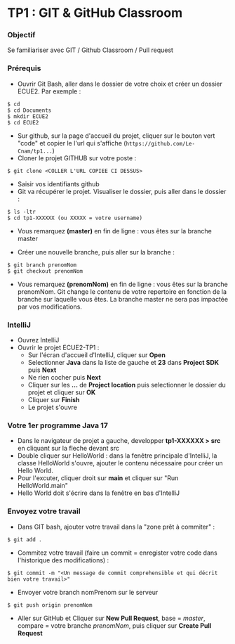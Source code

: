 ﻿# TP1 : GIT & GitHub Classroom

### Objectif

Se familiariser avec GIT / Github Classroom / Pull request

### Prérequis

- Ouvrir Git Bash, aller dans le dossier de votre choix et créer un dossier ECUE2. Par exemple :  

```
$ cd  
$ cd Documents  
$ mkdir ECUE2
$ cd ECUE2
```
- Sur github, sur la page d'accueil du projet, cliquer sur le bouton vert "code" et copier le l'url qui s'affiche (```https://github.com/Le-Cnam/tp1...```)
- Cloner le projet GITHUB sur votre poste :  

```
$ git clone <COLLER L'URL COPIEE CI DESSUS>  
```

- Saisir vos identifiants github  
- Git va récupérer le projet. Visualiser le dossier, puis aller dans le dossier :

```
$ ls -ltr
$ cd tp1-XXXXXX (ou XXXXX = votre username)
```

- Vous remarquez **(master)** en fin de ligne : vous êtes sur la branche master  

- Créer une nouvelle branche, puis aller sur la branche :  

```
$ git branch prenomNom
$ git checkout prenomNom
```

- Vous remarquez **(prenomNom)** en fin de ligne : vous êtes sur la branche prenomNom.  Git change le contenu de votre repertoire en fonction de la branche sur laquelle vous êtes. La branche master ne sera pas impactée par vos modifications.

  

### IntelliJ

- Ouvrez IntelliJ
- Ouvrir le projet ECUE2-TP1 :
	- Sur l'écran d'accueil d'IntelliJ, cliquer sur **Open**
	- Selectionner **Java** dans la liste de gauche et **23** dans **Project SDK** puis **Next**
	- Ne rien cocher puis **Next**
	- Cliquer sur les **...** de **Project location** puis selectionner le dossier du projet et cliquer sur **OK**
	- Cliquer sur **Finish**
	- Le projet s'ouvre



### Votre 1er programme Java 17

- Dans le navigateur de projet a gauche, developper **tp1-XXXXXX > src** en cliquant sur la fleche devant src
- Double cliquer sur HelloWorld : dans la fenêtre principale d'IntelliJ, la classe HelloWorld s'ouvre, ajouter le contenu nécessaire pour créer un Hello World.
- Pour l'excuter, cliquer droit sur **main** et cliquer sur "Run HelloWorld.main"
- Hello World doit s'écrire dans la fenêtre en bas d'IntelliJ



### Envoyez votre travail

- Dans GIT bash, ajouter votre travail dans la "zone prêt à commiter" :

```
$ git add .
```

- Commitez votre travail (faire un commit = enregister votre code dans l'historique des modifications) : 

```
$ git commit -m "<Un message de commit comprehensible et qui décrit bien votre travail>"
```

- Envoyer votre branch nomPrenom sur le serveur

```
$ git push origin prenomNom
```

- Aller sur GitHub et Cliquer sur **New Pull Request**, base = *master*, compare = votre branche *prenomNom*, puis cliquer sur **Create Pull Request**
